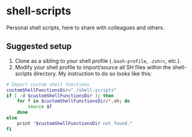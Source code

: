 # shell-scripts
Personal shell scripts, here to share with colleagues and others.

## Suggested setup
1. Clone as a sibling to your shell profile (`.bash-profile`, `.zshrc`, etc.).
2. Modify your shell profile to import/source all SH files within the shell-scripts directory. My instruction to do so looks like this:
```bash
# Import custom shell functions
customShellFunctionsDir="./shell-scripts"
if [ -d $customShellFunctionsDir ]; then
    for f in $customShellFunctionsDir/*.sh; do
        source $f
    done
else
    print "$customShellFunctionsDir not found."
fi
```


